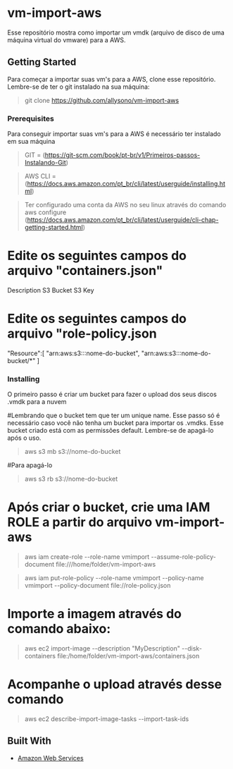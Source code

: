 # vm-import-aws

Esse repositório mostra como importar um vmdk (arquivo de disco de uma máquina virtual do vmware) para a AWS.

## Getting Started

Para começar a importar suas vm's para a AWS, clone esse repositório. Lembre-se de ter o git instalado na sua máquina:

> git clone https://github.com/allysono/vm-import-aws

### Prerequisites

Para conseguir importar suas vm's para a AWS é necessário ter instalado em sua máquina 
> GIT = (https://git-scm.com/book/pt-br/v1/Primeiros-passos-Instalando-Git)

> AWS CLI = (https://docs.aws.amazon.com/pt_br/cli/latest/userguide/installing.html)

> Ter configurado uma conta da AWS no seu linux através do comando aws configure (https://docs.aws.amazon.com/pt_br/cli/latest/userguide/cli-chap-getting-started.html)

# Edite os seguintes campos do arquivo "containers.json"


Description
S3 Bucket
S3 Key


# Edite os seguintes campos do arquivo "role-policy.json

  "Resource":[
            "arn:aws:s3:::nome-do-bucket",
            "arn:aws:s3:::nome-do-bucket/*"
         ]


### Installing

O primeiro passo é criar um bucket para fazer o upload dos seus discos .vmdk para a nuvem

#Lembrando que o bucket tem que ter um unique name. Esse passo só é necessário caso você não tenha um bucket para importar os .vmdks. Esse bucket criado está com as permissões default. Lembre-se de apagá-lo após o uso. 

> aws s3 mb s3://nome-do-bucket

#Para apagá-lo
> aws s3 rb s3://nome-do-bucket

# Após criar o bucket, crie uma IAM ROLE a partir do arquivo vm-import-aws
> aws iam create-role --role-name vmimport --assume-role-policy-document file:///home/folder/vm-import-aws

> aws iam put-role-policy --role-name vmimport --policy-name vmimport --policy-document file://role-policy.json

# Importe a imagem através do comando abaixo:
> aws ec2 import-image --description "MyDescription" --disk-containers file:/home/folder/vm-import-aws/containers.json

# Acompanhe o upload através desse comando
> aws ec2 describe-import-image-tasks --import-task-ids

## Built With

* [Amazon Web Services](https://aws.amazon.com) 

